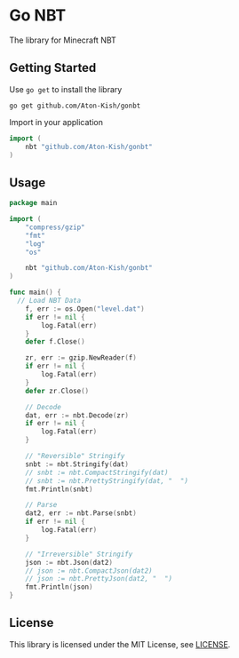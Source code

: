 # Go NBT

The library for Minecraft NBT

## Getting Started

Use `go get` to install the library

```shell
go get github.com/Aton-Kish/gonbt
```

Import in your application

```go
import (
	nbt "github.com/Aton-Kish/gonbt"
)
```

## Usage

```go
package main

import (
	"compress/gzip"
	"fmt"
	"log"
	"os"

	nbt "github.com/Aton-Kish/gonbt"
)

func main() {
  // Load NBT Data
	f, err := os.Open("level.dat")
	if err != nil {
		log.Fatal(err)
	}
	defer f.Close()

	zr, err := gzip.NewReader(f)
	if err != nil {
		log.Fatal(err)
	}
	defer zr.Close()

	// Decode
	dat, err := nbt.Decode(zr)
	if err != nil {
		log.Fatal(err)
	}

	// "Reversible" Stringify
	snbt := nbt.Stringify(dat)
	// snbt := nbt.CompactStringify(dat)
	// snbt := nbt.PrettyStringify(dat, "  ")
	fmt.Println(snbt)

	// Parse
	dat2, err := nbt.Parse(snbt)
	if err != nil {
		log.Fatal(err)
	}

	// "Irreversible" Stringify
	json := nbt.Json(dat2)
	// json := nbt.CompactJson(dat2)
	// json := nbt.PrettyJson(dat2, "  ")
	fmt.Println(json)
}
```

## License

This library is licensed under the MIT License, see [LICENSE](./LICENSE).
